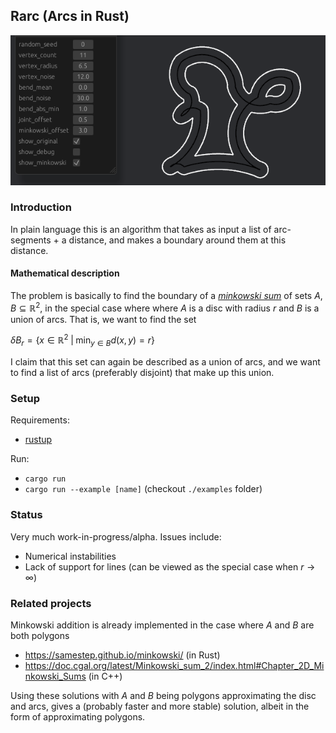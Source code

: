 ## Rarc (Arcs in Rust)

![App example](screenshot.png)

### Introduction

In plain language this is
an algorithm that takes as input a list of arc-segments
\+ a distance,
and makes a boundary around them at this distance.

#### Mathematical description

The problem is basically to find the boundary of a
[*minkowski sum*](https://en.wikipedia.org/wiki/Minkowski_addition)
of sets $A, B \subseteq \mathbb{R}^2$, in the special case where
where $A$ is a disc with radius $r$ and $B$ is a union of arcs.
That is, we want to find the set

$` \delta B_r = \left\{ x \in \mathbb{R}^2 \;|\; \min_{y \in B} d(x, y) = r \right\}`$

I claim that this set can again be described as a union of arcs,
and we want to find a list of arcs (preferably disjoint) that make up this union.

### Setup

Requirements:
- [rustup](https://www.rust-lang.org/tools/install)

Run:
- `cargo run`
- `cargo run --example [name]` (checkout `./examples` folder)

### Status

Very much work-in-progress/alpha. Issues include:
- Numerical instabilities
- Lack of support for lines (can be viewed as the special case when $r \to \infty$)

### Related projects

Minkowski addition is already implemented in the case where $A$ and $B$ are both polygons
- https://samestep.github.io/minkowski/ (in Rust)
- https://doc.cgal.org/latest/Minkowski_sum_2/index.html#Chapter_2D_Minkowski_Sums (in C++)

Using these solutions with $A$ and $B$ being polygons approximating the disc and arcs,
gives a (probably faster and more stable) solution,
albeit in the form of approximating polygons.